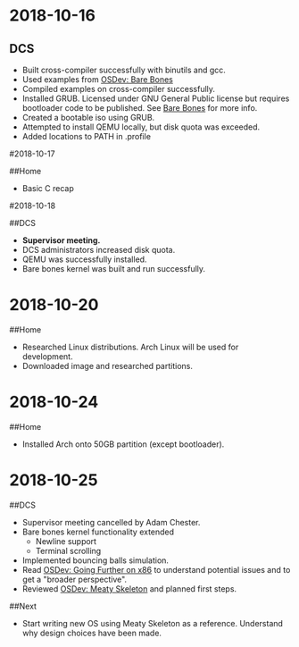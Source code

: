 # 2018-10-16

## DCS

+ Built cross-compiler successfully with binutils and gcc.
+ Used examples from [OSDev: Bare Bones][1]
+ Compiled examples on cross-compiler successfully.
+ Installed GRUB. Licensed under GNU General Public license but requires bootloader code to be published. See [Bare Bones][1] for more info.
+ Created a bootable iso using GRUB.
+ Attempted to install QEMU locally, but disk quota was exceeded.
+ Added locations to PATH in .profile

[1]: https://wiki.osdev.org/Bare_Bones

#2018-10-17

##Home

+ Basic C recap

#2018-10-18

##DCS

+ **Supervisor meeting.**
+ DCS administrators increased disk quota.
+ QEMU was successfully installed.
+ Bare bones kernel was built and run successfully.

# 2018-10-20

##Home

+ Researched Linux distributions. Arch Linux will be used for development.
+ Downloaded image and researched partitions.

# 2018-10-24

##Home

+ Installed Arch onto 50GB partition (except bootloader).

# 2018-10-25

##DCS

+ Supervisor meeting cancelled by Adam Chester.
+ Bare bones kernel functionality extended
  + Newline support
  + Terminal scrolling
+ Implemented bouncing balls simulation.
+ Read [OSDev: Going Further on x86][2] to understand potential issues and to get a "broader perspective".
+ Reviewed [OSDev: Meaty Skeleton][3] and planned first steps.

[2]: https://wiki.osdev.org/Going_Further_on_x86
[3]: https://wiki.osdev.org/Meaty_Skeleton

##Next

+ Start writing new OS using Meaty Skeleton as a reference. Understand why design choices have been made.
